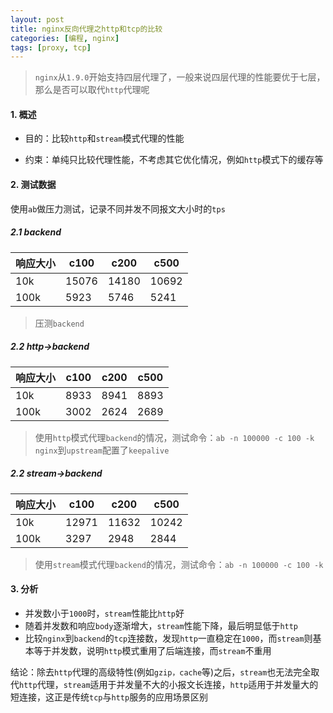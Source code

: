 ```yaml
---
layout: post
title: nginx反向代理之http和tcp的比较
categories: [编程, nginx]
tags: [proxy, tcp]
---
```


> `nginx`从`1.9.0`开始支持四层代理了，一般来说四层代理的性能要优于七层，那么是否可以取代`http`代理呢

#### 1. 概述

* 目的：比较`http`和`stream`模式代理的性能

* 约束：单纯只比较代理性能，不考虑其它优化情况，例如`http`模式下的缓存等

#### 2. 测试数据

使用`ab`做压力测试，记录不同并发不同报文大小时的`tps`

##### 2.1 backend

| 响应大小 |   c100  |  c200 |  c500 |
| -------- | --------- | --------- | ---------- |
| 10k | 15076 | 14180 | 10692 |
| 100k| 5923 | 5746 | 5241 |

> 压测`backend`

##### 2.2 http->backend

| 响应大小 |   c100  |  c200 |  c500 |
| -------- | --------- | --------- | ---------- |
| 10k | 8933 | 8941 | 8893 |
| 100k| 3002 | 2624 | 2689 |

> 使用`http`模式代理`backend`的情况，测试命令：`ab -n 100000 -c 100 -k`    
> `nginx`到`upstream`配置了`keepalive`

##### 2.2 stream->backend

| 响应大小 |   c100  |  c200 |  c500 |
| -------- | --------- | --------- | ---------- |
| 10k | 12971 | 11632 | 10242 |
| 100k| 3297 | 2948 | 2844 |

> 使用`stream`模式代理`backend`的情况，测试命令：`ab -n 100000 -c 100 -k`

#### 3. 分析

* 并发数小于`1000`时，`stream`性能比`http`好
* 随着并发数和响应`body`逐渐增大，`stream`性能下降，最后明显低于`http`
* 比较`nginx`到`backend`的`tcp`连接数，发现`http`一直稳定在`1000`，而`stream`则基本等于并发数，说明`http`模式重用了后端连接，而`stream`不重用

结论：除去`http`代理的高级特性(例如`gzip，cache`等)之后，`stream`也无法完全取代`http`代理，`stream`适用于并发量不大的小报文长连接，`http`适用于并发量大的短连接，这正是传统`tcp`与`http`服务的应用场景区别
